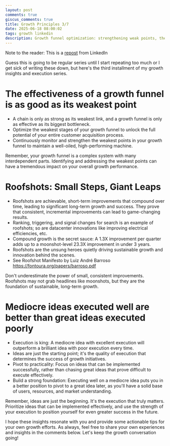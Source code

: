 ```yaml
---
layout: post
comments: true
giscus_comments: true
title: Growth Principles 3/7
date: 2025-06-18 08:00:02
tags: growth linkedin
description: Growth funnel optimization: strengthening weak points, the power of roofshots over moonshots for compound growth, and why execution beats great ideas.
---
```


Note to the reader: This is a [repost](https://www.linkedin.com/posts/yewjinlim_guess-this-is-going-to-be-regular-series-activity-7177379520885239808-Ovax?utm_source=share&utm_medium=member_desktop&rcm=ACoAAAD4xmMBhqAf0RkmEot2NJkJA3gvq31H7Os) from LinkedIn

Guess this is going to be regular series until I start repeating too much or I get sick of writing these down, but here's the third installment of my growth insights and execution series.

# The effectiveness of a growth funnel is as good as its weakest point

- A chain is only as strong as its weakest link, and a growth funnel is only as effective as its biggest bottleneck.
- Optimize the weakest stages of your growth funnel to unlock the full potential of your entire customer acquisition process.
- Continuously monitor and strengthen the weakest points in your growth funnel to maintain a well-oiled, high-performing machine.

Remember, your growth funnel is a complex system with many interdependent parts. Identifying and addressing the weakest points can have a tremendous impact on your overall growth performance.

# Roofshots: Small Steps, Giant Leaps

- Roofshots are achievable, short-term improvements that compound over time, leading to significant long-term growth and success. They prove that consistent, incremental improvements can lead to game-changing results.
- Ranking, triggering, and signal changes for search is an example of roofshots; so are datacenter innovations like improving electrical efficiencies, etc.
- Compound growth is the secret sauce: A 1.3X improvement per quarter adds up to a moonshot-level 23.3X improvement in under 3 years.
- Roofshots are the unsung heroes quietly driving sustainable growth and innovation behind the scenes.
- See Roofshot Manifesto by Luiz André Barroso https://fontoura.org/papers/barroso.pdf

Don't underestimate the power of small, consistent improvements. Roofshots may not grab headlines like moonshots, but they are the foundation of sustainable, long-term growth.

# Mediocre ideas executed well are better than great ideas executed poorly

- Execution is king: A mediocre idea with excellent execution will outperform a brilliant idea with poor execution every time.
- Ideas are just the starting point; it's the quality of execution that determines the success of growth initiatives.
- Pivot to practicality: Focus on ideas that can be implemented successfully, rather than chasing great ideas that prove difficult to execute effectively.
- Build a strong foundation: Executing well on a mediocre idea puts you in a better position to pivot to a great idea later, as you'll have a solid base of users, resources, and market understanding.

Remember, ideas are just the beginning. It's the execution that truly matters. Prioritize ideas that can be implemented effectively, and use the strength of your execution to position yourself for even greater success in the future.

I hope these insights resonate with you and provide some actionable tips for your own growth efforts. As always, feel free to share your own experiences and insights in the comments below. Let's keep the growth conversation going!
